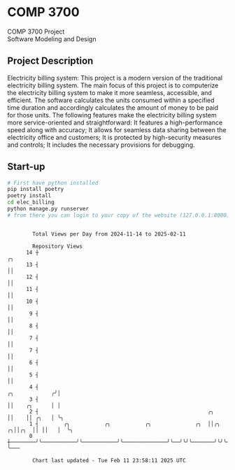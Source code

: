 # COMP 3700
COMP 3700 Project  
Software Modeling and Design
## Project Description
Electricity billing system: This project is a modern version of the traditional electricity billing system. The main focus of this project is to computerize the electricity billing system to make it more seamless, accessible, and efficient. The software calculates the units consumed within a specified time duration and accordingly calculates the amount of money to be paid for those units. The following features make the electricity billing system more service-oriented and straightforward: It features a high-performance speed along with accuracy; It allows for seamless data sharing between the electricity office and customers; It is protected by high-security measures and controls; It includes the necessary provisions for debugging.

## Start-up
```bash
# First have python installed
pip install poetry
poetry install
cd elec_billing
python manage.py runserver
# from there you can login to your copy of the website (127.0.0.1:8000), default creds are admin/admin
```

```

        Total Views per Day from 2024-11-14 to 2025-02-11

        Repository Views
      14 ┼                                                                                  ╭╮
      13 ┤                                                                                  ││
      12 ┤                                                                                  ││
      11 ┤                                                                                  ││
      10 ┤                                                                                  ││
       9 ┤                                                                                  ││
       8 ┤                                                                                  ││
       7 ┤                                                                                  ││
       7 ┤                                                                                  ││
       6 ┤                                                                                  ││
       5 ┤                                                                                  ││
       4 ┤                                                                   ╭╮            ╭╯│
       3 ┤                                                                   ││    ╭╮      │ │
       2 ┤                                                      ╭╮           ││    ││ ╭╮   │ ╰╮
       1 ┤        ╭╮           ╭╮           ╭╮              ╭╮  ││╭╮       ╭╮││╭╮  ││ ││   │  ╰╮
       0 ┼────────╯╰───────────╯╰───────────╯╰──────────────╯╰──╯╰╯╰───────╯╰╯╰╯╰──╯╰─╯╰───╯   ╰───

        Chart last updated - Tue Feb 11 23:58:11 2025 UTC
        
```

